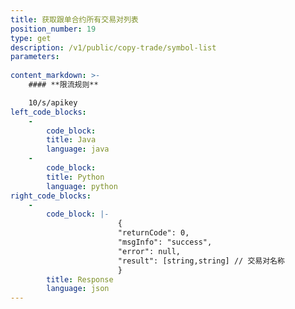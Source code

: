 ```yaml
---
title: 获取跟单合约所有交易对列表
position_number: 19
type: get
description: /v1/public/copy-trade/symbol-list
parameters:
    
content_markdown: >-
    #### **限流规则**

    10/s/apikey
left_code_blocks:
    -
        code_block:
        title: Java
        language: java
    -
        code_block:
        title: Python
        language: python
right_code_blocks:
    -
        code_block: |-
                        {
                        "returnCode": 0,
                        "msgInfo": "success",
                        "error": null,
                        "result": [string,string] // 交易对名称
                        }
        title: Response
        language: json
---
```

